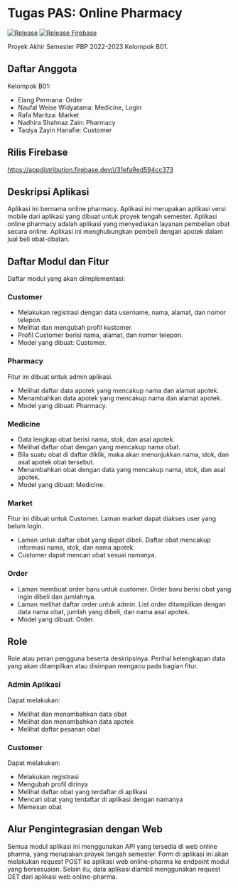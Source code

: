 # Tugas PAS: Online Pharmacy
[![Release](https://github.com/pbp-22-b01/pas/actions/workflows/release.yml/badge.svg)](https://github.com/pbp-22-b01/pas/actions/workflows/release.yml)
[![Release Firebase](https://github.com/pbp-22-b01/pas/actions/workflows/release-firebase.yml/badge.svg)](https://github.com/pbp-22-b01/pas/actions/workflows/release-firebase.yml)

Proyek Akhir Semester PBP 2022-2023 Kelompok B01.

## Daftar Anggota
Kelompok B01:
- Elang Permana: Order
- Naufal Weise Widyatama: Medicine, Login
- Rafa Maritza: Market
- Nadhira Shahnaz Zain: Pharmacy
- Taqiya Zayin Hanafie: Customer

## Rilis Firebase
https://appdistribution.firebase.dev/i/31efa9ed594cc373

## Deskripsi Aplikasi
Aplikasi ini bernama online pharmacy. Aplikasi ini merupakan aplikasi versi mobile dari aplikasi yang dibuat untuk proyek tengah semester.
Aplikasi online pharmacy adalah aplikasi yang menyediakan layanan pembelian obat secara online. Aplikasi ini menghubungkan pembeli dengan apotek dalam jual beli obat-obatan.

## Daftar Modul dan Fitur
Daftar modul yang akan diimplementasi:

### Customer
- Melakukan registrasi dengan data username, nama, alamat, dan nomor telepon.
- Melihat dan mengubah profil kustomer. 
- Profil Customer berisi nama, alamat, dan nomor telepon.
- Model yang dibuat: Customer.

### Pharmacy
Fitur ini dibuat untuk admin aplikasi.
- Melihat daftar data apotek yang mencakup nama dan alamat apotek.
- Menambahkan data apotek yang mencakup nama dan alamat apotek.
- Model yang dibuat: Pharmacy.

### Medicine
- Data lengkap obat berisi nama, stok, dan asal apotek.
- Melihat daftar obat dengan yang mencakup nama obat.
- Bila suatu obat di daftar diklik, maka akan menunjukkan nama, stok, dan asal apotek obat tersebut.
- Menambahkan obat dengan data yang mencakup nama, stok, dan asal apotek.
- Model yang dibuat: Medicine.

### Market
Fitur ini dibuat untuk Customer. Laman market dapat diakses user yang belum login.
- Laman untuk daftar obat yang dapat dibeli. Daftar obat mencakup informasi nama, stok, dan nama apotek.
- Customer dapat mencari obat sesuai namanya.

### Order
- Laman membuat order baru untuk customer. Order baru berisi obat yang ingin dibeli dan jumlahnya.
- Laman melihat daftar order untuk admin. List order ditampilkan dengan data nama obat, jumlah yang dibeli, dan nama asal apotek.
- Model yang dibuat: Order.

## Role
Role atau peran pengguna beserta deskripsinya.
Perihal kelengkapan data yang akan ditampilkan atau disimpan mengacu pada bagian fitur.

### Admin Aplikasi
Dapat melakukan:
- Melihat dan menambahkan data obat
- Melihat dan menambahkan data apotek
- Melihat daftar pesanan obat

### Customer
Dapat melakukan:
- Melakukan registrasi
- Mengubah profil dirinya
- Melihat daftar obat yang terdaftar di aplikasi
- Mencari obat yang terdaftar di aplikasi dengan namanya
- Memesan obat

## Alur Pengintegrasian dengan Web
Semua modul aplikasi ini menggunakan API yang tersedia di web online pharma, yang merupakan proyek tengah semester.
Form di aplikasi ini akan melakukan request POST ke aplikasi web online-pharma ke endpoint modul yang bersesuaian.
Selain itu, data aplikasi diambil menggunakan request GET dari aplikasi web online-pharma.
